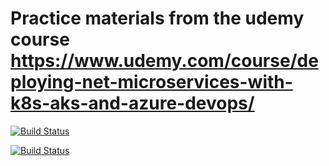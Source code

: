 # Practice materials from the udemy course https://www.udemy.com/course/deploying-net-microservices-with-k8s-aks-and-azure-devops/

[![Build Status](https://dev.azure.com/nikolastojkovic/shopping/_apis/build/status/shoppingclient-pipeline?branchName=main)](https://dev.azure.com/nikolastojkovic/shopping/_build/latest?definitionId=4&branchName=main)

[![Build Status](https://dev.azure.com/nikolastojkovic/shopping/_apis/build/status/shoppingapi-pipeline?branchName=main)](https://dev.azure.com/nikolastojkovic/shopping/_build/latest?definitionId=3&branchName=main)